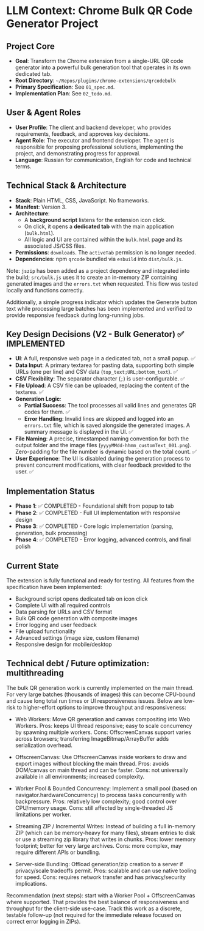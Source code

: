 # LLM Context: Chrome Bulk QR Code Generator Project

## Project Core
- **Goal**: Transform the Chrome extension from a single-URL QR code generator into a powerful bulk generation tool that operates in its own dedicated tab.
- **Root Directory**: `~/Repos/plugins/chrome-extensions/qrcodebulk`
- **Primary Specification**: See `01_spec.md`.
- **Implementation Plan**: See `02_todo.md`.

## User & Agent Roles
- **User Profile**: The client and backend developer, who provides requirements, feedback, and approves key decisions.
- **Agent Role**: The executor and frontend developer. The agent is responsible for proposing professional solutions, implementing the project, and demonstrating progress for approval.
- **Language**: Russian for communication, English for code and technical terms.

## Technical Stack & Architecture
- **Stack**: Plain HTML, CSS, JavaScript. No frameworks.
- **Manifest**: Version 3.
- **Architecture**:
    - A **background script** listens for the extension icon click.
    - On click, it opens a **dedicated tab** with the main application (`bulk.html`).
    - All logic and UI are contained within the `bulk.html` page and its associated JS/CSS files.
- **Permissions**: `downloads`. The `activeTab` permission is no longer needed.
- **Dependencies**: npm `qrcode` bundled via `esbuild` into `dist/bulk.js`.

Note: `jszip` has been added as a project dependency and integrated into the build; `src/bulk.js` uses it to create an in-memory ZIP containing generated images and the `errors.txt` when requested. This flow was tested locally and functions correctly.

Additionally, a simple progress indicator which updates the Generate button text while processing large batches has been implemented and verified to provide responsive feedback during long-running jobs.

## Key Design Decisions (V2 - Bulk Generator) ✅ IMPLEMENTED
- **UI**: A full, responsive web page in a dedicated tab, not a small popup. ✅
- **Data Input**: A primary textarea for pasting data, supporting both simple URLs (one per line) and CSV data (`top_text;URL;bottom_text`). ✅
- **CSV Flexibility**: The separator character (`;`) is user-configurable. ✅
- **File Upload**: A CSV file can be uploaded, replacing the content of the textarea. ✅
- **Generation Logic**:
    - **Partial Success**: The tool processes all valid lines and generates QR codes for them. ✅
    - **Error Handling**: Invalid lines are skipped and logged into an `errors.txt` file, which is saved alongside the generated images. A summary message is displayed in the UI. ✅
- **File Naming**: A precise, timestamped naming convention for both the output folder and the image files (`yyyyMMdd-hhmm_customText_001.png`). Zero-padding for the file number is dynamic based on the total count. ✅
- **User Experience**: The UI is disabled during the generation process to prevent concurrent modifications, with clear feedback provided to the user. ✅

## Implementation Status
- **Phase 1**: ✅ COMPLETED - Foundational shift from popup to tab
- **Phase 2**: ✅ COMPLETED - Full UI implementation with responsive design
- **Phase 3**: ✅ COMPLETED - Core logic implementation (parsing, generation, bulk processing)
- **Phase 4**: ✅ COMPLETED - Error logging, advanced controls, and final polish

## Current State
The extension is fully functional and ready for testing. All features from the specification have been implemented:
- Background script opens dedicated tab on icon click
- Complete UI with all required controls
- Data parsing for URLs and CSV format
- Bulk QR code generation with composite images
- Error logging and user feedback
- File upload functionality
- Advanced settings (image size, custom filename)
- Responsive design for mobile/desktop

## Technical debt / Future optimization: multithreading

The bulk QR generation work is currently implemented on the main thread. For very large batches (thousands of images) this can become CPU-bound and cause long total run times or UI responsiveness issues. Below are low-risk to higher-effort options to improve throughput and responsiveness:

- Web Workers: Move QR generation and canvas compositing into Web Workers. Pros: keeps UI thread responsive; easy to scale concurrency by spawning multiple workers. Cons: OffscreenCanvas support varies across browsers; transferring ImageBitmap/ArrayBuffer adds serialization overhead.

- OffscreenCanvas: Use OffscreenCanvas inside workers to draw and export images without blocking the main thread. Pros: avoids DOM/canvas on main thread and can be faster. Cons: not universally available in all environments; increased complexity.

- Worker Pool & Bounded Concurrency: Implement a small pool (based on navigator.hardwareConcurrency) to process tasks concurrently with backpressure. Pros: relatively low complexity; good control over CPU/memory usage. Cons: still affected by single-threaded JS limitations per worker.

- Streaming ZIP / Incremental Writes: Instead of building a full in-memory ZIP (which can be memory-heavy for many files), stream entries to disk or use a streaming zip library that writes in chunks. Pros: lower memory footprint; better for very large archives. Cons: more complex, may require different APIs or bundling.

- Server-side Bundling: Offload generation/zip creation to a server if privacy/scale tradeoffs permit. Pros: scalable and can use native tooling for speed. Cons: requires network transfer and has privacy/security implications.

Recommendation (next steps): start with a Worker Pool + OffscreenCanvas where supported. That provides the best balance of responsiveness and throughput for the client-side use-case. Track this work as a discrete, testable follow-up (not required for the immediate release focused on correct error logging in ZIPs).
